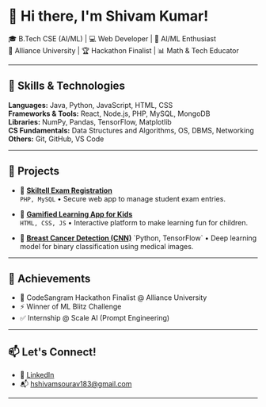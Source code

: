 # 👋 Hi there, I'm Shivam Kumar!

🎓 B.Tech CSE (AI/ML) | 💻 Web Developer | 🤖 AI/ML Enthusiast  
📍 Alliance University | 🏆 Hackathon Finalist | 📊 Math & Tech Educator

---

## 🚀 Skills & Technologies
**Languages:** Java, Python, JavaScript, HTML, CSS  
**Frameworks & Tools:** React, Node.js, PHP, MySQL, MongoDB  
**Libraries:** NumPy, Pandas, TensorFlow, Matplotlib  
**CS Fundamentals:** Data Structures and Algorithms, OS, DBMS, Networking  
**Others:** Git, GitHub, VS Code

---

## 🔧 Projects

- 🔹 [**Skiltell Exam Registration**](https://github.com/Shivamsourav183/skiltell-exam-registration)  
  `PHP, MySQL` • Secure web app to manage student exam entries.

- 🔹 [**Gamified Learning App for Kids**](#)  
  `HTML, CSS, JS` • Interactive platform to make learning fun for children.

- 🔹 [**Breast Cancer Detection (CNN)**]([https://colab.research.google.com/drive/1NbUCuW4j5Gp_WIVCfWc8vEwIkWKevvnL](https://colab.research.google.com/drive/1NbUCuW4j5Gp_WIVCfWc8vEwIkWKevvnL?usp=sharing))  
  `Python, TensorFlow` • Deep learning model for binary classification using medical images.

---

## 🏅 Achievements

- 🥇 CodeSangram Hackathon Finalist @ Alliance University  
- ⚡ Winner of ML Blitz Challenge  
- ✅ Internship @ Scale AI (Prompt Engineering)

---

## 📫 Let's Connect!

- 🔗 [LinkedIn](www.linkedin.com/in/shivamkumar183)    
- 📬 hshivamsourav183@gmail.com

---

